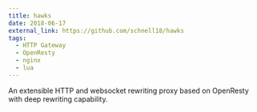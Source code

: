 ```yaml
---
title: hawks
date: 2018-06-17
external_link: https://github.com/schnell18/hawks
tags:
  - HTTP Gateway
  - OpenResty
  - nginx
  - lua
---
```

An extensible HTTP and websocket rewriting proxy based on OpenResty with deep rewriting capability.

<!--more-->
